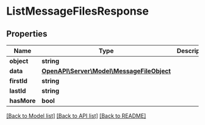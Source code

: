 # ListMessageFilesResponse

## Properties
Name | Type | Description | Notes
------------ | ------------- | ------------- | -------------
**object** | **string** |  | 
**data** | [**OpenAPI\Server\Model\MessageFileObject**](MessageFileObject.md) |  | 
**firstId** | **string** |  | 
**lastId** | **string** |  | 
**hasMore** | **bool** |  | 

[[Back to Model list]](../README.md#documentation-for-models) [[Back to API list]](../README.md#documentation-for-api-endpoints) [[Back to README]](../README.md)


